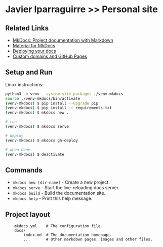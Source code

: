 # Javier Iparraguirre >> Personal site

## Related Links

* [MkDocs: Project documentation with Markdown](https://www.mkdocs.org/)
* [Material for MkDocs](https://squidfunk.github.io/mkdocs-material/)
* [Deploying your docs](https://www.mkdocs.org/user-guide/deploying-your-docs/)
* [Custom domains and GitHub Pages](https://docs.github.com/en/pages/configuring-a-custom-domain-for-your-github-pages-site/about-custom-domains-and-github-pages)

## Setup and Run

Linux instructions:

```bash
python3 -m venv --system-site-packages ./venv-mkdocs
source ./venv-mkdocs/bin/activate 
(venv-mkdocs) $ pip install --upgrade pip
(venv-mkdocs) $ pip install -r requirements.txt
(venv-mkdocs) $ mkdocs new .

# run
(venv-mkdocs) $ mkdocs serve 

# deploy
(venv-mkdocs) $ mkdocs gh-deploy

# when done
(venv-mkdocs) $ deactivate
```

## Commands

* `mkdocs new [dir-name]` - Create a new project.
* `mkdocs serve` - Start the live-reloading docs server.
* `mkdocs build` - Build the documentation site.
* `mkdocs help` - Print this help message.

## Project layout

```console
    mkdocs.yml    # The configuration file.
    docs/
        index.md  # The documentation homepage.
        ...       # Other markdown pages, images and other files.
```
